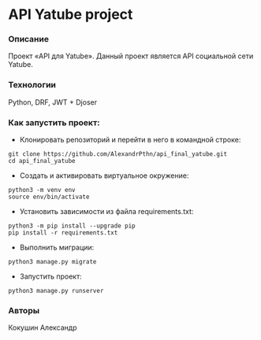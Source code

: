 # API Yatube project
### Описание
Проект «API для Yatube». Данный проект является API социальной сети Yatube.
### Технологии
Python, DRF, JWT + Djoser
### Как запустить проект:
- Клонировать репозиторий и перейти в него в командной строке:
```
git clone https://github.com/AlexandrPthn/api_final_yatube.git
cd api_final_yatube
``` 
- Cоздать и активировать виртуальное окружение:
```
python3 -m venv env
source env/bin/activate
``` 
- Установить зависимости из файла requirements.txt:
```
python3 -m pip install --upgrade pip
pip install -r requirements.txt
``` 
- Выполнить миграции:
```
python3 manage.py migrate
``` 
- Запустить проект:
```
python3 manage.py runserver
``` 
### Авторы
Кокушин Александр